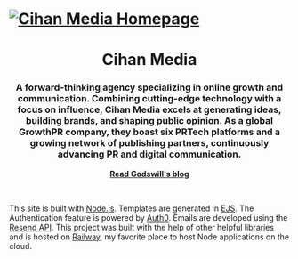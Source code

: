 # [![Cihan Media Homepage](https://res.cloudinary.com/dlwivxwf8/image/upload/v1687544837/Projects/Cihanmediacomms-Homepage.png)](https://cihanmediacomms.up.railway.app)

<h1 align="center">
  Cihan Media
</h1>
<h3 align="center">
  A forward-thinking agency specializing in online growth and communication. Combining cutting-edge technology with a focus on influence, Cihan Media excels at generating ideas, building brands, and shaping public opinion. As a global GrowthPR company, they boast six PRTech platforms and a growing network of publishing partners, continuously advancing PR and digital communication.
</h3>
<p align="center">
<!--   <a href="https://cihanmediacomms.up.railway.app"><strong>See the site</strong></a> · -->
  <a href="https://blog.godswillumukoro.com"><strong>Read Godswill's blog</strong></a>
</p>

&nbsp;

This site is built with [Node.js](https://nodejs.org). Templates are generated in [EJS](https://ejs.co). The Authentication feature is powered by [Auth0](https://auth0.com). Emails are developed using the [Resend API](https://resend.com). This project was built with the help of other helpful libraries and is hosted on [Railway](https://railway.app), my favorite place to host Node applications on the cloud.

